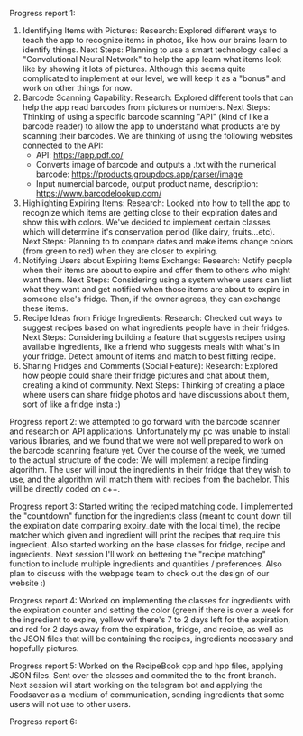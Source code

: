 Progress report 1:
1. Identifying Items with Pictures:
    Research: Explored different ways to teach the app to recognize items in photos, like how our brains learn to identify things.
    Next Steps: Planning to use a smart technology called a "Convolutional Neural Network" to help the app learn what items look like by showing it lots of pictures. Although this seems quite complicated to implement at our level, we will keep it as a "bonus" and work on other things for now.
2. Barcode Scanning Capability:
    Research: Explored different tools that can help the app read barcodes from pictures or numbers.
    Next Steps: Thinking of using a specific barcode scanning "API" (kind of like a barcode reader) to allow the app to understand what products are by scanning their barcodes.
   We are thinking of using the following websites connected to the API:
   - API: https://app.pdf.co/
   - Converts image of barcode and outputs a .txt with the numerical barcode: https://products.groupdocs.app/parser/image
   - Input numercial barcode, output product name, description: https://www.barcodelookup.com/
3. Highlighting Expiring Items:
    Research: Looked into how to tell the app to recognize which items are getting close to their expiration dates and show this with colors. We've decided to implement certain classes which will determine it's conservation period (like dairy, fruits...etc). 
    Next Steps: Planning to to compare dates and make items change colors (from green to red) when they are closer to expiring.
4. Notifying Users about Expiring Items Exchange:
    Research: Notify people when their items are about to expire and offer them to others who might want them.
    Next Steps: Considering using a system where users can list what they want and get notified when those items are about to expire in someone else's fridge. Then, if the owner agrees, they can exchange these items.
5. Recipe Ideas from Fridge Ingredients:
    Research: Checked out ways to suggest recipes based on what ingredients people have in their fridges.
    Next Steps: Considering building a feature that suggests recipes using available ingredients, like a friend who suggests meals with what's in your fridge. Detect amount of items and match to best fitting recipe.
6. Sharing Fridges and Comments (Social Feature):
    Research: Explored how people could share their fridge pictures and chat about them, creating a kind of community.
    Next Steps: Thinking of creating a place where users can share fridge photos and have discussions about them, sort of like a fridge insta :)


Progress report 2:
we attempted to go forward with the barcode scanner and research on API applications. Unfortunately my pc was unable to install various libraries, and we found that we were not well prepared to work on the barcode scanning feature yet. Over the course of the week, we turned to the actual structure of the code:
We will implement a recipe finding algorithm. The user will input the ingredients in their fridge that they wish to use, and the algorithm will match them with recipes from the bachelor. This will be directly coded on c++.

Progress report 3:
Started writing the reciped matching code. I implemented the "countdown" function for the ingredients class (meant to count down till the expiration date comparing expiry_date with the local time), the recipe matcher which given and ingredient will print the recipes that require this ingredient. Also started working on the base classes for fridge, recipe and ingredients. Next session I'll work on bettering the "recipe matching" function to include multiple ingredients and quantities / preferences. Also plan to discuss with the webpage team to check out the design of our website :)


Progress report 4:
Worked on implementing the classes for ingredients with the expiration counter and setting the color (green if there is over a week for the ingredient to expire, yellow wif there's 7 to 2 days left for the expiration, and red for 2 days away from the expiration, fridge, and recipe, as well as the JSON files that will be containing the recipes, ingredients necessary and hopefully pictures. 

Progress report 5:
Worked on the RecipeBook cpp and hpp files, applying JSON files. Sent over the classes and commited the to the front branch. Next session will start working on the telegram bot and applying the Foodsaver as a medium of communication, sending ingredients that some users will not use to other users. 

Progress report 6:

